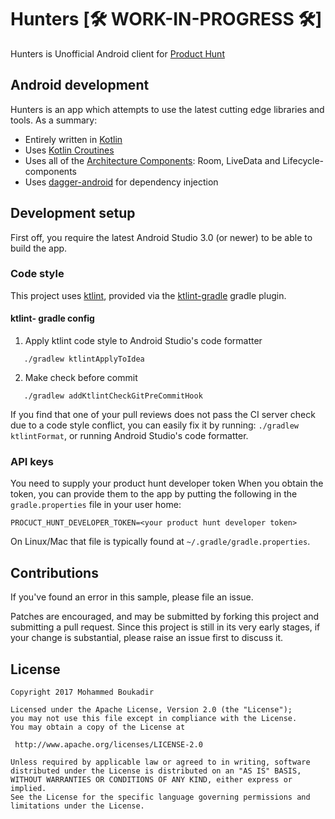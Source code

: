 
# Hunters  [🛠 WORK-IN-PROGRESS 🛠]
 Hunters is Unofficial Android client for [Product Hunt](https://www.producthunt.com/)
 
 
 ## Android development
 
 Hunters is an app which attempts to use the latest cutting edge libraries and tools. As a summary:
 
 * Entirely written in [Kotlin](https://kotlinlang.org/)
 * Uses [Kotlin Croutines ](https://kotlinlang.org/docs/reference/coroutines-overview.html)
 * Uses all of the [Architecture Components](https://developer.android.com/topic/libraries/architecture/): Room, LiveData and Lifecycle-components
 * Uses [dagger-android](https://google.github.io/dagger/android.html) for dependency injection
 
 ## Development setup
 
 First off, you require the latest Android Studio 3.0 (or newer) to be able to build the app.
 
 ### Code style

 This project uses [ktlint](https://github.com/pinterest/ktlint), provided via the [ktlint-gradle](https://github.com/jlleitschuh/ktlint-gradle) gradle plugin.

 #### ktlint- gradle config

 1. Apply ktlint code style to Android Studio's code formatter
 ```
    ./gradlew ktlintApplyToIdea
 ```

 2.   Make check before commit
 ```
    ./gradlew addKtlintCheckGitPreCommitHook
 ```

 If you find that one of your pull reviews does not pass the CI server check due to a code style conflict, you can
 easily fix it by running: `./gradlew ktlintFormat`, or running Android Studio's code formatter.

 
 ### API keys
 
 You need to supply your product hunt developer token
 When you obtain the token, you can provide them to the app by putting the following in the
 `gradle.properties` file in your user home:
 
 ```
PROCUCT_HUNT_DEVELOPER_TOKEN=<your product hunt developer token>
 ```
 
 On Linux/Mac that file is typically found at `~/.gradle/gradle.properties`.
 
 ## Contributions
 
 If you've found an error in this sample, please file an issue.
 
 Patches are encouraged, and may be submitted by forking this project and
 submitting a pull request. Since this project is still in its very early stages,
 if your change is substantial, please raise an issue first to discuss it.
 
 ## License
 
 ```
 Copyright 2017 Mohammed Boukadir

Licensed under the Apache License, Version 2.0 (the "License");
you may not use this file except in compliance with the License.
You may obtain a copy of the License at
  
  http://www.apache.org/licenses/LICENSE-2.0
  
Unless required by applicable law or agreed to in writing, software
distributed under the License is distributed on an "AS IS" BASIS,
WITHOUT WARRANTIES OR CONDITIONS OF ANY KIND, either express or implied.
See the License for the specific language governing permissions and
limitations under the License.
  
 ```
